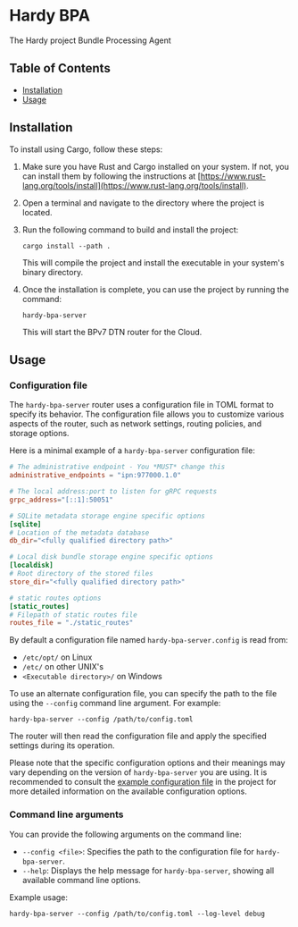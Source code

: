 # Hardy BPA

The Hardy project Bundle Processing Agent

## Table of Contents

- [Installation](#installation)
- [Usage](#usage)

## Installation

To install using Cargo, follow these steps:

1. Make sure you have Rust and Cargo installed on your system. If not, you can install them by following the instructions at [https://www.rust-lang.org/tools/install](https://www.rust-lang.org/tools/install).

2. Open a terminal and navigate to the directory where the project is located.

3. Run the following command to build and install the project:

   ```
   cargo install --path .
   ```

   This will compile the project and install the executable in your system's binary directory.

4. Once the installation is complete, you can use the project by running the command:

   ```
   hardy-bpa-server
   ```

   This will start the BPv7 DTN router for the Cloud.

## Usage

### Configuration file

The `hardy-bpa-server` router uses a configuration file in TOML format to specify its behavior. The configuration file allows you to customize various aspects of the router, such as network settings, routing policies, and storage options.

Here is a minimal example of a `hardy-bpa-server` configuration file:

```toml
# The administrative endpoint - You *MUST* change this
administrative_endpoints = "ipn:977000.1.0"

# The local address:port to listen for gRPC requests
grpc_address="[::1]:50051"

# SQLite metadata storage engine specific options
[sqlite]
# Location of the metadata database
db_dir="<fully qualified directory path>"

# Local disk bundle storage engine specific options
[localdisk]
# Root directory of the stored files
store_dir="<fully qualified directory path>"

# static routes options
[static_routes]
# Filepath of static routes file
routes_file = "./static_routes"
```

By default a configuration file named `hardy-bpa-server.config` is read from:

- `/etc/opt/` on Linux
- `/etc/` on other UNIX's
- `<Executable directory>/` on Windows

To use an alternate configuration file, you can specify the path to the file using the `--config` command line argument. For example:

```
hardy-bpa-server --config /path/to/config.toml
```

The router will then read the configuration file and apply the specified settings during its operation.

Please note that the specific configuration options and their meanings may vary depending on the version of `hardy-bpa-server` you are using. It is recommended to consult the [example configuration file](./example.config) in the project for more detailed information on the available configuration options.

### Command line arguments

You can provide the following arguments on the command line:

- `--config <file>`: Specifies the path to the configuration file for `hardy-bpa-server`.
- `--help`: Displays the help message for `hardy-bpa-server`, showing all available command line options.

Example usage:

```
hardy-bpa-server --config /path/to/config.toml --log-level debug
```
